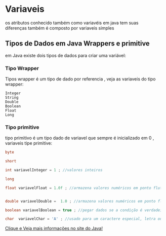 # Variaveis
os atributos conhecido também como variavéis em java tem suas diferenças também é composto por variaveis simples 

## Tipos de Dados em Java  Wrappers e primitive
em Java existe dois tipos de dados para criar uma variável:

### Tipo Wrapper 
Tipos wrapper é um tipo de dado por referencia , veja as variaveis do tipo wrapper:


~~~
Integer
String 
Double 
Boolean
Float
Long
~~~

### Tipo primitive 

tipo primitivo é um tipo dado de variavel que sempre é inicializado em 0 , variaveis tipe primitive:

~~~java
byte 

short

int variavelInteger = 1 ; //valores inteiros

long 

float variavelFloat = 1.0f ; //armazena valores numéricos em ponto flutuante de precisão simples


double variavelDouble =  1.0 ; //armazena valores numéricos em ponto flutuante de precisão dupla 

boolean variavelBoolean = true ; //pegar dados se a condição é verdadeiro ou falso. (true or false)

char  variavelChar = 'A' ; //usado para um caractere especial, letra ou numero
~~~

<a href="https://docs.oracle.com/javase/tutorial/java/nutsandbolts/datatypes.html"> Clique e Veja mais informações no site do Java!</a>

